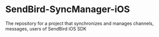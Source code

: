 # SendBird-SyncManager-iOS
The repository for a project that synchronizes and manages channels, messages, users of SendBird iOS SDK
